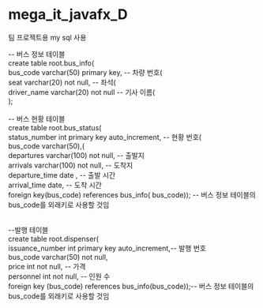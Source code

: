 # mega_it_javafx_D
팀 프로젝트용
my sql 사용

-- 버스 정보 테이블<br>
create table root.bus_info(<br>
bus_code varchar(50) primary key, -- 차량 번호(<br>
seat varchar(20) not null, -- 좌석(<br>
driver_name varchar(20) not null -- 기사 이름(<br>
);<br>
<br>
-- 버스 현황 테이블<br>
create table root.bus_status(<br>
status_number int primary key auto_increment, -- 현황 번호(<br>
bus_code varchar(50),(<br>
departures varchar(100) not null, -- 출발지<br>
arrivals varchar(100) not null, -- 도착지<br>
departure_time date , -- 출발 시간<br>
arrival_time date, -- 도착 시간<br>
 foreign key(bus_code) references bus_info( bus_code)); -- 버스 정보 테이블의 bus_code를 외래키로 사용할 것임<br>
<br>

--발행 테이블<br>
create table root.dispenser( <br>
issuance_number int primary key auto_increment,-- 발행 번호<br>
bus_code varchar(50) not null, <br>
price int not null, -- 가격<br>
personnel int not null, -- 인원 수<br>
foreign key (bus_code) references bus_info(bus_code));-- 버스 정보 테이블의 bus_code를 외래키로 사용할 것임<br>
